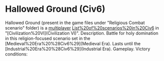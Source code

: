 # Hallowed Ground (Civ6)

Hallowed Ground (present in the game files under "Religious Combat scenario" folder) is a [multiplayer](multiplayer) [List%20of%20scenarios%20in%20Civ6](scenario) in "[Civilization%20VI](Civilization VI)".
Description.
Battle for holy domination in this religion-focused scenario set in the [Medieval%20Era%20%28Civ6%29](Medieval Era). Lasts until the [Industrial%20Era%20%28Civ6%29](Industrial Era).
Gameplay.
Victory conditions: